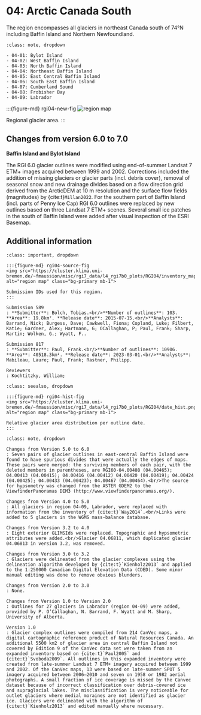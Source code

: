 # 04: Arctic Canada South

The region encompasses all glaciers in northeast Canada south of 74°N including Baffin Island and Northern Newfoundland. 

```{admonition} Subregions
:class: note, dropdown

- 04-01: Bylot Island
- 04-02: West Baffin Island
- 04-03: North Baffin Island
- 04-04: Northeast Baffin Island
- 04-05: East Central Baffin Island
- 04-06: South East Baffin Island
- 04-07: Cumberland Sound
- 04-08: Frobisher Bay
- 04-09: Labrador

```

:::{figure-md} rgi04-new-fig
<img src="https://cluster.klima.uni-bremen.de/~fmaussion/misc/rgi7_data/l4_rgi7b0_plots/RGI04/isrgi6_map.jpeg" alt="region map" class="bg-primary mb-1">

Regional glacier area.
:::

## Changes from version 6.0 to 7.0

**Baffin Island and Bylot Island**

The RGI 6.0 glacier outlines were modified using end-of-summer Landsat 7 ETM+ images acquired between 1999 and 2002. Corrections included the addition of missing glaciers or glacier parts (incl. debris cover), removal of seasonal snow and new drainage divides based on a flow direction grid derived from the ArcticDEM at 10 m resolution and the surface flow fields (magnitudes) by {cite:t}`Millan2022`. For the southern part of Baffin Island (incl. parts of Penny Ice Cap) RGI 6.0 outlines were replaced by new outlines based on three Landsat 7 ETM+ scenes. Several small ice patches in the south of Baffin Island were added after visual inspection of the ESRI Basemap.


## Additional information 

```{admonition} Data sources and analysts
:class: important, dropdown

:::{figure-md} rgi04-source-fig
<img src="https://cluster.klima.uni-bremen.de/~fmaussion/misc/rgi7_data/l4_rgi7b0_plots/RGI04/inventory_map.jpeg" alt="region map" class="bg-primary mb-1">

Submission IDs used for this region.
:::

Submission 589
: **Submitter**: Bolch, Tobias.<br/>**Number of outlines**: 103. **Area**: 19.8km². **Release date**: 2015-07-15.<br/>**Analysts**: Barrand, Nick; Burgess, Dave; Cawkwell, Fiona; Copland, Luke; Filbert, Katie; Gardner, Alex; Hartmann, G; OCallaghan, P; Paul, Frank; Sharp, Martin; Wolken, G.; Wyatt, F..

Submission 817
: **Submitter**: Paul, Frank.<br/>**Number of outlines**: 10906. **Area**: 40518.3km². **Release date**: 2023-03-01.<br/>**Analysts**: Mabileau, Laure; Paul, Frank; Rastner, Philipp.

Reviewers
: Kochtitzky, William;

```

```{admonition} Outlines date distribution
:class: seealso, dropdown

:::{figure-md} rgi04-hist-fig
<img src="https://cluster.klima.uni-bremen.de/~fmaussion/misc/rgi7_data/l4_rgi7b0_plots/RGI04/date_hist.png" alt="region map" class="bg-primary mb-1">

Relative glacier area distribution per outline date.
:::

```

```{admonition} Version history
:class: note, dropdown

Changes from Version 5.0 to 6.0
: Seven pairs of glacier outlines in east-central Baffin Island were found to have spurious divides that were actually the edges of maps. These pairs were merged: the surviving members of each pair, with the deleted members in parentheses, are RGI60-04.00408 (04.00465); 04.00413 (04.00415); 04.00416 (04.00412) 04.00420 (04.00419); 04.00424 (04.00425); 04.00433 (04.00423); 04.00467 (04.00464).<br/>The source for hypsometry was changed from the ASTER GDEM2 to the ViewfinderPanoramas DEM3 (http://www.viewfinderpanoramas.org/).

Changes from Version 4.0 to 5.0
: All glaciers in region 04-09, Labrador, were replaced with information from the inventory of {cite:t}`Way2014`.<br/>Links were added to 5 glaciers in the WGMS mass-balance database.

Changes from Version 3.2 to 4.0
: Eight exterior GLIMSIds were replaced. Topographic and hypsometric attributes were added.<br/>Glacier 04.06811, which duplicated glacier 04.06813 in version 3.2, was removed.

Changes from Version 3.0 to 3.2
: Glaciers were delineated from the glacier complexes using the delineation algorithm developed by {cite:t}`Kienholz2013` and applied to the 1:250000 Canadian Digital Elevation Data (CDED). Some minor manual editing was done to remove obvious blunders.

Changes from Version 2.0 to 3.0
: None.

Changes from Version 1.0 to Version 2.0
: Outlines for 27 glaciers in Labrador (region 04-09) were added, provided by P. O’Callaghan, N. Barrand, F. Wyatt and M. Sharp, University of Alberta.

Version 1.0
: Glacier complex outlines were compiled from 214 CanVec maps, a digital cartographic reference product of Natural Resources Canada. An additional 5500 km2 of glacier area in central Baffin Island not covered by Edition 9 of the CanVec data set were taken from an expanded inventory based on {cite:t}`Paul2005` and {cite:t}`Svoboda2009`. All outlines in this expanded inventory were created from late-summer Landsat 7 ETM+ imagery acquired between 1999 and 2002. Of the CanVec maps, 13 were based on late-summer SPOT 5 imagery acquired between 2006–2010 and seven on 1958 or 1982 aerial photographs. A small fraction of ice coverage is missed by the Canvec dataset because of incorrect classification over debris-covered ice and supraglacial lakes. The misclassification is very noticeable for outlet glaciers where medial moraines are not identified as glacier ice. Glaciers were delineated with the algorithm of {cite:t}`Kienholz2013` and edited manually where necessary.

```